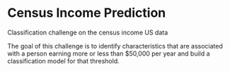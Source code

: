 # Census Income Prediction

Classification challenge on the census income US data


The goal of this challenge is to identify characteristics that are associated with a person earning more or less than $50,000 per year and build a classification model for that threshold.


